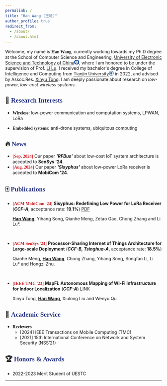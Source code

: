 ```yaml
---
permalink: /
title: "Han Wang (王晗)"
author_profile: true
redirect_from: 
  - /about/
  - /about.html
---
```


Welcome, my name is **<font face="Georgia">Han Wang</font>**, currently working towards my Ph.D degree at the School of Computer Science and Engineering, [University of Electronic Science and Technology of China](https://en.uestc.edu.cn/)<img src="\images\uestc_logo.png" style="width: 1.1em;">, where I am honored to be under the supervision of Prof. [Li Lu](https://www.en.scse.uestc.edu.cn/info/1085/2182.htm). I received my bachelor's degree in College of Intelligence and Computing from [Tianjin University](https://www.tju.edu.cn/english/index.htm)<img src="\images\tju_badge_white.png" style="width: 1.1em;"> in 2022, and advised by Assoc.Res. [Xinyu Tong](http://cic.tju.edu.cn/faculty/tongxinyu/index.html). I am deeply passionate about research on *low-power, low-cost wireless systems*. 



## 🔎 <font face="Century Gothic" color="283687">Research Interests</font>

- **<font face="Georgia">Wireless:</font>** low-power communication and computation systems, LPWAN, LoRa

- **<font face="Georgia">Embedded systems:</font>** anti-drone systems, ubiquitous computing 



## 🔥 <font face="Century Gothic" color="283687">News</font>


- **<font color="CD2027" face="Georgia">[Sep. 2024]</font>** Our paper ***'RFBus'*** about low-cost IoT system architecture is accepted to **SenSys '24**.
- **<font color="CD2027" face="Georgia">[Aug. 2024]</font>** Our paper ***'Sisyphus'*** about low-power LoRa receiver is accepted to **MobiCom '24**.



## 🀄 <font face="Century Gothic" color="283687">Publications</font>


- **<font color="CD2027" face="Georgia">[ACM MobiCom '24]</font>** **Sisyphus: Redefining Low Power for LoRa Receiver** (***CCF-A***, acceptance rate: **19.1%**) [PDF](\files\Sisyphus_mobicom24.pdf) <br>

  **<u>Han Wang</u>**, Yihang Song, Qianhe Meng, Zetao Gao, Chong Zhang and Li Lu*.

  <br>

- **<font color="CD2027" face="Georgia">[ACM SenSys '24]</font>** **Processor-Sharing Internet of Things Architecture for Large-scale Deployment** (***CCF-B, Tsinghua-A***, acceptance rate: **18.5%**) <br>

  Qianhe Meng, **<u>Han Wang</u>**, Chong Zhang, Yihang Song,  Songfan Li, Li Lu* and Hongzi Zhu.

  <br>

- **<font color="CD2027" face="Georgia">[IEEE TMC '23]</font>** **MapFi: Autonomous Mapping of Wi-Fi Infrastructure for Indoor Localization** (***CCF-A***) [LINK](https://ieeexplore.ieee.org/abstract/document/9525195)
  
   Xinyu Tong, **<u>Han Wang</u>**, Xiulong Liu and Wenyu Qu 



## 📝 <font face="Century Gothic" color="283687">Academic Service</font>

- **<font face="Georgia">Reviewers</font>**
  - [2024] IEEE Transactions on Mobile Computing (TMC) 
  - [2021] 15th International Conference on Network and System Security (NSS‘21)



## 🏆 <font face="Century Gothic" color="283687">Honors & Awards</font>

- 2022-2023 Merit Student of UESTC

----

<script type='text/javascript' id='clustrmaps' src='//cdn.clustrmaps.com/map_v2.js?cl=ffffff&w=200&t=tt&d=tf6trRht7T5GWabkmifch2uaHHA47Ixj-cwebHXvmBk&co=283687&ct=ffffff&cmo=fa0303&cmn=20ba4c'></script>